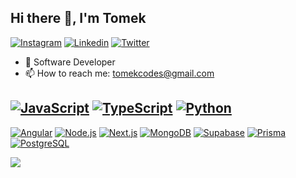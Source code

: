 ## Hi there 👋, I'm Tomek

[![Instagram](https://img.shields.io/badge/Instagram-323330?style=flat-square&logo=instagram&logoColor=E4405F)](https://instagram.com/developertomek/)
[![Linkedin](https://img.shields.io/badge/LinkedIn-323330?style=flat-square&logo=linkedin&logoColor=0077B5)](https://www.linkedin.com/in/wisniewski-tomasz/)
[![Twitter](https://img.shields.io/badge/Twitter-323330?style=flat-square&logo=twitter&logoColor=1DA1F2)](https://www.twitter.com/developertomek/)


- 🏢 Software Developer
- 📫 How to reach me: tomekcodes@gmail.com



[![JavaScript](https://img.shields.io/badge/JavaScript-323330?style=flat-square&logo=javascript&logoColor=F7DF1E)](https://github.com/developertomek/)
[![TypeScript](https://img.shields.io/badge/TypeScript-323330?style=flat-square&logo=typescript&logoColor=007ACC)](https://github.com/developertomek/)
[![Python](https://img.shields.io/badge/Python-323330?style=flat-square&logo=python&logoColor=14354C)](https://github.com/developertomek/)
---

[![Angular](https://img.shields.io/badge/Angular-323330?style=flat-square&logo=angular&logoColor=DD0031)](https://github.com/developertomek/)
[![Node.js](https://img.shields.io/badge/-Node.js-323330?style=flat-square&logo=Node.js&logoColor=green)](https://github.com/developertomek/)
[![Next.js](https://img.shields.io/badge/-Next.js-323330?style=flat-square&logo=Next.js&logoColor=black)](https://github.com/developertomek/)
[![MongoDB](https://img.shields.io/badge/MongoDB-323330?style=flat-square&logo=mongodb&logoColor=4EA94B)](https://github.com/developertomek/)
[![Supabase](https://img.shields.io/badge/Supabase-323330?style=flat-square&logo=supabase&logoColor=181818)](https://github.com/developertomek/)
[![Prisma](https://img.shields.io/badge/Prisma-323330?style=flat-square&logo=Prisma&logoColor=3982CE)](https://github.com/developertomek/)
[![PostgreSQL](https://img.shields.io/badge/-PostgreSQL-323330?style=flat-square&logo=PostgreSQL&logoColor=blue)](https://github.com/developertomek/)

![](https://komarev.com/ghpvc/?username=developertomek)
